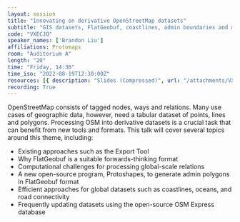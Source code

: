 ```yaml
---
layout: session
title: "Innovating on derivative OpenStreetMap datasets"
subtitle: "GIS datasets, FlatGeobuf, coastlines, admin boundaries and more"
code: "VXECJQ"
speaker_names: ['Brandon Liu']
affiliations: Protomaps
room: "Auditorium A"
length: "20"
time: "Friday, 14:30"
time_iso: "2022-08-19T12:30:00Z"
resources: [{ description: "Slides (Compressed)", url: "/attachments/VXECJQ_BrandonLiu_SOTM2022-min_NrmJUmw.pdf" }]
recording: True
---
```


OpenStreetMap consists of tagged nodes, ways and relations. Many use cases of geographic data, however, need a tabular dataset of points, lines and polygons. Processing OSM into derivative datasets is a crucial task that can benefit from new tools and formats. This talk will cover several topics around this theme, including:

* Existing approaches such as the Export Tool
* Why FlatGeobuf is a suitable forwards-thinking format
* Computational challenges for processing global-scale relations
* A new open-source program, Protoshapes, to generate admin polygons in FlatGeobuf format
* Efficient approaches for global datasets such as coastlines, oceans, and road connectivity
* Frequently updating datasets using the open-source OSM Express database

